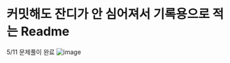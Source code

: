 # 커밋해도 잔디가 안 심어져서 기록용으로 적는 Readme

5/11 문제풀이 완료
![image](https://github.com/Soojong94/BOJ_practice/assets/155703090/3b9eeaeb-5d53-47e6-b56f-b8be145ba740)
